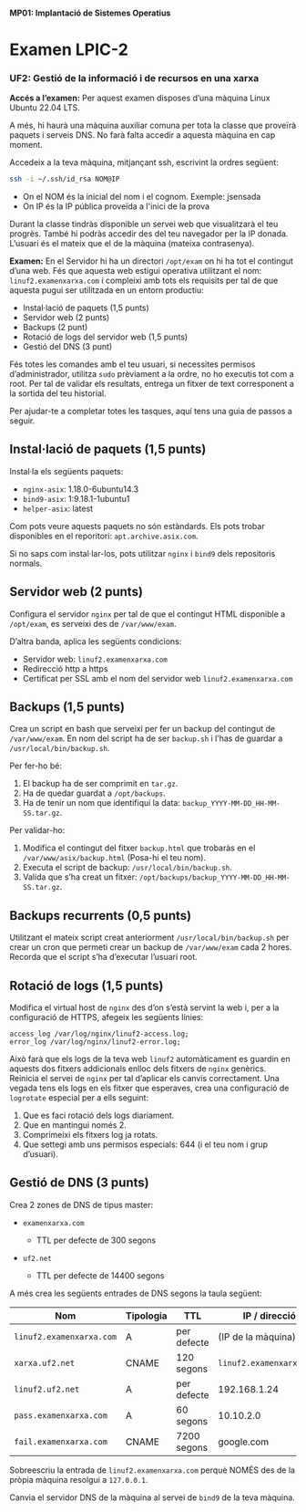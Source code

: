 ####  MP01: Implantació de Sistemes Operatius
# Examen LPIC-2
### UF2: Gestió de la informació i de recursos en una xarxa
**Accés a l’examen:**
Per aquest examen disposes d’una màquina Linux Ubuntu 22.04 LTS.

A més, hi haurà una màquina auxiliar comuna per tota la classe que proveïrà paquets i serveis DNS. No farà falta accedir a aquesta màquina en cap moment.

Accedeix a la teva màquina, mitjançant ssh, escrivint la ordres següent:

```bash
ssh -i ~/.ssh/id_rsa NOM@IP
```

- On el NOM és la inicial del nom i el cognom. Exemple: jsensada
- On IP és la IP pública proveïda a l'inici de la prova

Durant la classe tindràs disponible un servei web que visualitzarà el teu progrès. També hi podràs accedir des del teu navegador per la IP donada. L’usuari és el mateix que el de la màquina (mateixa contrasenya).

**Examen:**
En el Servidor hi ha un directori `/opt/exam` on hi ha tot el contingut d’una web. Fés que aquesta web estigui operativa utilitzant el nom: `linuf2.examenxarxa.com` i compleixi amb tots els requisits per tal de que aquesta pugui ser utilitzada en un entorn productiu:

- Instal·lació de paquets (1,5 punts)
- Servidor web (2 punts)
- Backups (2 punt)
- Rotació de logs del servidor web (1,5 punts)
- Gestió del DNS (3 punt)

Fés totes les comandes amb el teu usuari, si necessites permisos d’administrador, utilitza `sudo` prèviament a la ordre, no ho executis tot com a root. Per tal de validar els resultats, entrega un fitxer de text corresponent a la sortida del teu historial.

Per ajudar-te a completar totes les tasques, aquí tens una guia de passos a seguir.

## Instal·lació de paquets (1,5 punts)

Instal·la els següents paquets:

- `nginx-asix`: 1.18.0-6ubuntu14.3
- `bind9-asix`: 1:9.18.1-1ubuntu1
- `helper-asix`: latest

Com pots veure aquests paquets no són estàndards. Els pots trobar disponibles en el reporitori: `apt.archive.asix.com`.

Si no saps com instal·lar-los, pots utilitzar `nginx` i `bind9` dels repositoris normals.

## Servidor web (2 punts)

Configura el servidor `nginx` per tal de que el contingut HTML disponible a `/opt/exam`, es serveixi des de `/var/www/exam`.

D’altra banda, aplica les següents condicions:

- Servidor web: `linuf2.examenxarxa.com`
- Redirecció http a https
- Certificat per SSL amb el nom del servidor web `linuf2.examenxarxa.com`

## Backups (1,5 punts)

Crea un script en bash que serveixi per fer un backup del contingut de `/var/www/exam`. En nom del script ha de ser `backup.sh` i l’has de guardar a `/usr/local/bin/backup.sh`.

Per fer-ho bé:

1. El backup ha de ser comprimit en `tar.gz`.
2. Ha de quedar guardat a `/opt/backups`.
3. Ha de tenir un nom que identifiqui la data: `backup_YYYY-MM-DD_HH-MM-SS.tar.gz`.

Per validar-ho:

1. Modifica el contingut del fitxer `backup.html` que trobaràs en el `/var/www/asix/backup.html` (Posa-hi el teu nom).
2. Executa el script de backup: `/usr/local/bin/backup.sh`.
3. Valida que s’ha creat un fitxer: `/opt/backups/backup_YYYY-MM-DD_HH-MM-SS.tar.gz`.

## Backups recurrents (0,5 punts)

Utilitzant el mateix script creat anteriorment `/usr/local/bin/backup.sh` per crear un cron que permeti crear un backup de `/var/www/exam` cada 2 hores. Recorda que el script s’ha d’executar l’usuari root.

## Rotació de logs (1,5 punts)

Modifica el virtual host de `nginx` des d’on s’està servint la web i, per a la configuració de HTTPS, afegeix les següents línies:

```nginx
access_log /var/log/nginx/linuf2-access.log;
error_log /var/log/nginx/linuf2-error.log;
```

Això farà que els logs de la teva web `linuf2` automàticament es guardin en aquests dos fitxers addicionals enlloc dels fitxers de `nginx` genèrics. Reinicia el servei de `nginx` per tal d’aplicar els canvis correctament. Una vegada tens els logs en els fitxer que esperaves, crea una configuració de `logrotate` especial per a ells seguint:

1. Que es faci rotació dels logs diariament.
2. Que en mantingui només 2.
3. Comprimeixi els fitxers log ja rotats.
4. Que settegi amb uns permisos especials: 644 (i el teu nom i grup d’usuari).

## Gestió de DNS (3 punts)

Crea 2 zones de DNS de tipus master:

- `examenxarxa.com`
  - TTL per defecte de 300 segons

- `uf2.net`
  - TTL per defecte de 14400 segons

A més crea les següents entrades de DNS segons la taula següent:

| Nom                       | Tipologia | TTL        | IP / direcció           |
|---------------------------|-----------|------------|-------------------------|
| `linuf2.examenxarxa.com`  | A         | per defecte| (IP de la màquina)      |
| `xarxa.uf2.net`           | CNAME     | 120 segons | `linuf2.examenxarxa.com`|
| `linuf2.uf2.net`          | A         | per defecte| 192.168.1.24            |
| `pass.examenxarxa.com`    | A         | 60 segons  | 10.10.2.0               |
| `fail.examenxarxa.com`    | CNAME     | 7200 segons| google.com              |

Sobreescriu la entrada de `linuf2.examenxarxa.com` perquè NOMÉS des de la pròpia màquina resolgui a `127.0.0.1`.

Canvia el servidor DNS de la màquina al servei de `bind9` de la teva màquina.
